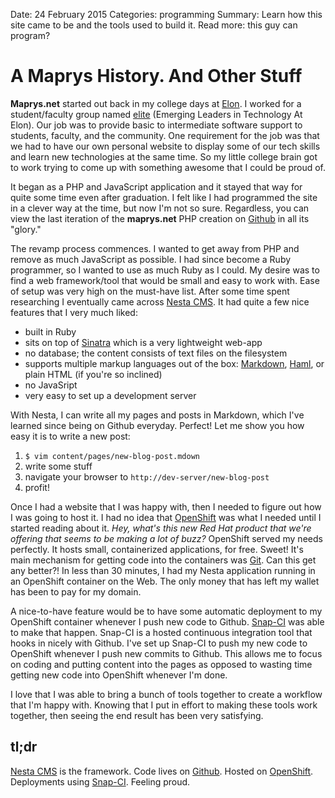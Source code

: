 Date: 24 February 2015
Categories: programming
Summary: Learn how this site came to be and the tools used to build it.
Read more: this guy can program?

# A Maprys History. And Other Stuff

**Maprys.net** started out back in my college days at [Elon](http://elon.edu).
I worked for a student/faculty group named [elite](https://wiki.elon.edu/pages/viewpage.action?pageId=39321890) (Emerging Leaders in Technology At Elon).
Our job was to provide basic to intermediate software support to students, faculty, and the community.
One requirement for the job was that we had to have our own personal website to display some of our tech skills and learn new technologies at the same time.
So my little college brain got to work trying to come up with something awesome that I could be proud of.

It began as a PHP and JavaScript application and it stayed that way for quite some time even after graduation.
I felt like I had programmed the site in a clever way at the time, but now I'm not so sure.
Regardless, you can view the last iteration of the **maprys.net** PHP creation on [Github](https://github.com/komidore64/maprys.net/tree/old-php) in all its "glory."

The revamp process commences.
I wanted to get away from PHP and remove as much JavaScript as possible.
I had since become a Ruby programmer, so I wanted to use as much Ruby as I could.
My desire was to find a web framework/tool that would be small and easy to work with.
Ease of setup was very high on the must-have list.
After some time spent researching I eventually came across [Nesta CMS](http://nestacms.com).
It had quite a few nice features that I very much liked:

- built in Ruby
- sits on top of [Sinatra](http://sinatrarb.com) which is a very lightweight web-app
- no database; the content consists of text files on the filesystem
- supports multiple markup languages out of the box: [Markdown](http://daringfireball.net/projects/markdown/syntax), [Haml](http://haml.info), or plain HTML (if you're so inclined)
- no JavaSript
- very easy to set up a development server

With Nesta, I can write all my pages and posts in Markdown, which I've learned since being on Github everyday.
Perfect!
Let me show you how easy it is to write a new post:

1. `$ vim content/pages/new-blog-post.mdown`
1. write some stuff
1. navigate your browser to `http://dev-server/new-blog-post`
1. profit!

Once I had a website that I was happy with, then I needed to figure out how I was going to host it.
I had no idea that [OpenShift](http://openshift.com) was what I needed until I started reading about it.
*Hey, what's this new Red Hat product that we're offering that seems to be making a lot of buzz?*
OpenShift served my needs perfectly.
It hosts small, containerized applications, for free.
Sweet!
It's main mechanism for getting code into the containers was [Git](http://git-scm.com).
Can this get any better?!
In less than 30 minutes, I had my Nesta application running in an OpenShift container on the Web.
The only money that has left my wallet has been to pay for my domain.

A nice-to-have feature would be to have some automatic deployment to my OpenShift container whenever I push new code to Github.
[Snap-CI](http://snap-ci.com) was able to make that happen.
Snap-CI is a hosted continuous integration tool that hooks in nicely with Github.
I've set up Snap-CI to push my new code to OpenShift whenever I push new commits to Github.
This allows me to focus on coding and putting content into the pages as opposed to wasting time getting new code into OpenShift whenever I'm done.

I love that I was able to bring a bunch of tools together to create a workflow that I'm happy with.
Knowing that I put in effort to making these tools work together, then seeing the end result has been very satisfying.

## tl;dr

[Nesta CMS](http://nestacms.com) is the framework.
Code lives on [Github](https://github.com/komidore64/maprys.net).
Hosted on [OpenShift](http://openshift.com).
Deployments using [Snap-CI](http://snap-ci.com).
Feeling proud.
